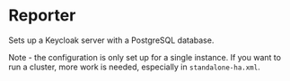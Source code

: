 # Reporter

Sets up a Keycloak server with a PostgreSQL database.

Note - the configuration is only set up for a single instance. If you want to
run a cluster, more work is needed, especially in `standalone-ha.xml`.

